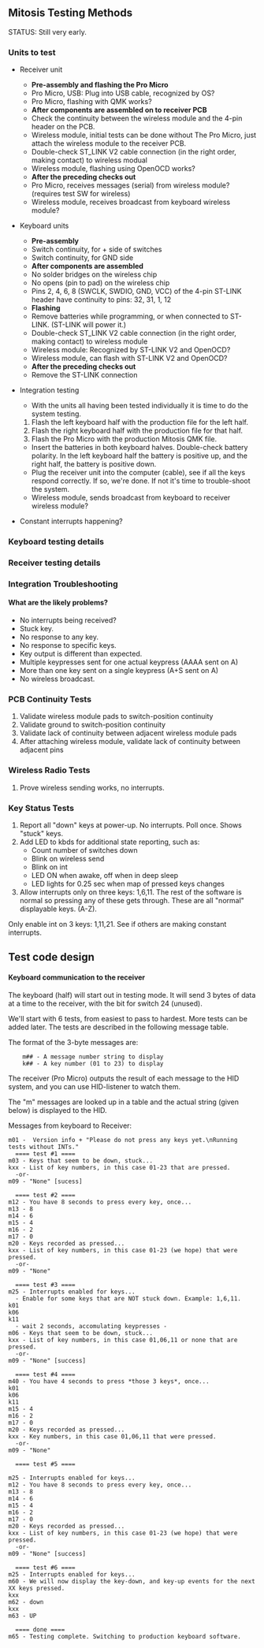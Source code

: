 ## Mitosis Testing Methods

STATUS: Still very early.

### Units to test

* Receiver unit
  * **Pre-assembly and flashing the Pro Micro**
  * Pro Micro, USB: Plug into USB cable, recognized by OS?
  * Pro Micro, flashing with QMK works?
  * **After components are assembled on to receiver PCB**
  * Check the continuity between the wireless module and the 4-pin header on the PCB.
  * Wireless module, initial tests can be done without The Pro Micro, just
attach the wireless module to the receiver PCB.
  * Double-check ST_LINK V2 cable connection (in the right order, making contact) to wireless modual
  * Wireless module, flashing using OpenOCD works?
  * **After the preceding checks out**
  * Pro Micro, receives messages (serial) from wireless module? (requires test SW for wireless)
  * Wireless module, receives broadcast from keyboard wireless module?

* Keyboard units
  * **Pre-assembly**
  * Switch continuity, for + side of switches
  * Switch continuity, for GND side
  * **After components are assembled**
  * No solder bridges on the wireless chip
  * No opens (pin to pad) on the wireless chip
  * Pins 2, 4, 6, 8 (SWCLK, SWDIO, GND, VCC) of the 4-pin ST-LINK header have
continuity to pins: 32, 31, 1, 12
  * **Flashing**
  * Remove batteries while programming, or when connected to ST-LINK. (ST-LINK will power it.)
  * Double-check ST_LINK V2 cable connection (in the right order, making contact) to wireless module
  * Wireless module: Recognized by ST-LINK V2 and OpenOCD?
  * Wireless module, can flash with ST-LINK V2 and OpenOCD?
  * **After the preceding checks out**
  * Remove the ST-LINK connection

* Integration testing
  * With the units all having been tested individually it is time to do the system testing.
  1. Flash the left keyboard half with the production file for the left half.
  2. Flash the right keyboard half with the production file for that half.
  3. Flash the Pro Micro with the production Mitosis QMK file.
  * Insert the batteries in both keyboard halves. Double-check battery polarity.
In the left keyboard half the battery is positive up, and the right half, the
battery is positive down.
  * Plug the receiver unit into the computer (cable), see if all the keys
respond correctly. If so, we're done. If not it's time to trouble-shoot the system.
  * Wireless module, sends broadcast from keyboard to receiver wireless module?
* Constant interrupts happening?


### Keyboard testing details

### Receiver testing details

### Integration Troubleshooting

#### What are the likely problems?

* No interrupts being received?
* Stuck key.
* No response to any key.
* No response to specific keys.
* Key output is different than expected.
* Multiple keypresses sent for one actual keypress (AAAA sent on A)
* More than one key sent on a single keypress (A+S sent on A)
* No wireless broadcast.


### PCB Continuity Tests

1. Validate wireless module pads to switch-position continuity
2. Validate ground to switch-position continuity
3. Validate lack of continuity between adjacent wireless module pads
4. After attaching wireless module, validate lack of continuity between adjacent pins

### Wireless Radio Tests

1. Prove wireless sending works, no interrupts.

### Key Status Tests

1. Report all "down" keys at power-up. No interrupts. Poll once. Shows "stuck" keys.
2. Add LED to kbds for additional state reporting, such as:
    * Count number of switches down
    * Blink on wireless send
    * Blink on int
    * LED ON when awake, off when in deep sleep
    * LED lights for 0.25 sec when map of pressed keys changes
3. Allow interrupts only on three keys: 1,6,11. The rest of the software is
normal so pressing any of these gets through. These are all "normal" displayable
keys. (A-Z).

Only enable int on 3 keys: 1,11,21. See if others are making constant interrupts.







## Test code design

#### Keyboard communication to the receiver

The keyboard (half) will start out in testing mode. It will send 3 bytes of data
at a time to the receiver, with the bit for switch 24 (unused). 

We'll start with 6 tests, from easiest to pass to hardest. More tests can be
added later. The tests are described in the following message table.

The format of the 3-byte messages are:
```
    m## - A message number string to display
    k## - A key number (01 to 23) to display
```
The receiver (Pro Micro) outputs the result of each message to the HID system,
and you can use HID-listener to watch them.

The "m" messages are looked up in a table and the actual string (given below) is
displayed to the HID.

Messages from keyboard to Receiver:
```
m01 -  Version info + "Please do not press any keys yet.\nRunning tests without INTs."
  ==== test #1 ====
m03 - Keys that seem to be down, stuck...
kxx - List of key numbers, in this case 01-23 that are pressed.
  -or-
m09 - "None" [sucess]

  ==== test #2 ====
m12 - You have 8 seconds to press every key, once...
m13 - 8
m14 - 6
m15 - 4
m16 - 2
m17 - 0
m20 - Keys recorded as pressed...
kxx - List of key numbers, in this case 01-23 (we hope) that were pressed.
  -or-
m09 - "None"

  ==== test #3 ====
m25 - Interrupts enabled for keys...
  - Enable for some keys that are NOT stuck down. Example: 1,6,11.
k01
k06
k11
  - wait 2 seconds, accomulating keypresses -
m06 - Keys that seem to be down, stuck...
kxx - List of key numbers, in this case 01,06,11 or none that are pressed.
  -or-
m09 - "None" [success]

  ==== test #4 ====
m40 - You have 4 seconds to press *those 3 keys*, once...
k01
k06
k11
m15 - 4
m16 - 2
m17 - 0
m20 - Keys recorded as pressed...
kxx - Key numbers, in this case 01,06,11 that were pressed.
  -or-
m09 - "None"

  ==== test #5 ====

m25 - Interrupts enabled for keys...
m12 - You have 8 seconds to press every key, once...
m13 - 8
m14 - 6
m15 - 4
m16 - 2
m17 - 0
m20 - Keys recorded as pressed...
kxx - List of key numbers, in this case 01-23 (we hope) that were pressed.
  -or-
m09 - "None" [success]

  ==== test #6 ====
m25 - Interrupts enabled for keys...
m60 - We will now display the key-down, and key-up events for the next XX keys pressed.
kxx
m62 - down
kxx
m63 - UP

  ==== done ====
m65 - Testing complete. Switching to production keyboard software.
```
